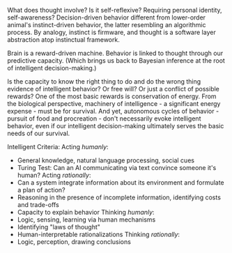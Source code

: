 What does thought involve? Is it self-reflexive? Requiring personal identity, self-awareness? Decision-driven behavior different from lower-order animal's instinct-driven behavior, the latter resembling an algorithmic process. By analogy, instinct is firmware, and thought is a software layer abstraction atop instinctual framework. 

Brain is a reward-driven machine. Behavior is linked to thought through our predictive capacity. (Which brings us back to Bayesian inference at the root of intelligent decision-making.)

Is the capacity to know the right thing to do and do the wrong thing evidence of intelligent behavior? Or free will? Or just a conflict of possible rewards? One of the most basic rewards is conservation of energy. From the biological perspective, machinery of intelligence - a significant energy expense - must be for survival. And yet, autonomous cycles of behavior - pursuit of food and procreation - don't necessarily evoke intelligent behavior, even if our intelligent decision-making ultimately serves the basic needs of our survival.

Intelligent Criteria:
Acting *humanly*:
- General knowledge, natural language processing, social cues
- Turing Test: Can an AI communicating via text convince someone it's human?
Acting *rationally*:
- Can a system integrate information about its environment and formulate a plan of action?
- Reasoning in the presence of incomplete information, identifying costs and trade-offs
- Capacity to explain behavior 
Thinking *humanly*:
- Logic, sensing, learning via human mechanisms
- Identifying "laws of thought"
- Human-interpretable rationalizations 
Thinking *rationally*:
- Logic, perception, drawing conclusions
